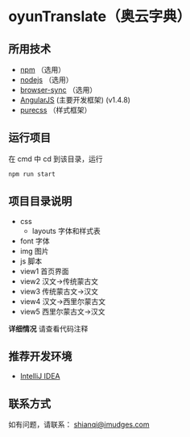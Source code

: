 # oyunTranslate（奥云字典）

## 所用技术

* [npm](https://www.npmjs.com/) （选用）
* [nodejs](https://nodejs.org) （选用）
* [browser-sync](https://browsersync.io/) （选用）
* [AngularJS](http://angularjs.org) (主要开发框架) (v1.4.8)
* [purecss](http://www.purecss.org/) （样式框架）

## 运行项目

在 cmd 中 cd 到该目录，运行

```bash
npm run start
```

## 项目目录说明

* css
  * layouts  字体和样式表
* font  字体
* img  图片
* js  脚本
* view1  首页界面
* view2  汉文→传统蒙古文
* view3  传统蒙古文→汉文
* view4  汉文→西里尔蒙古文
* view5  西里尔蒙古文→汉文

**详细情况** 请查看代码注释

## 推荐开发环境

* [IntelliJ IDEA](https://www.jetbrains.com/idea/)

## 联系方式

如有问题，请联系：
shianqi@imudges.com